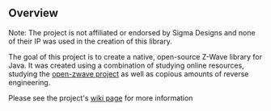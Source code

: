 ## Overview

Note: The project is not affiliated or endorsed by Sigma Designs and none of their IP was used
in the creation of this library.

The goal of this project is to create a native, open-source Z-Wave library for Java.
It was created using a combination of studying online resources, studying the
[open-zwave project](https://code.google.com/p/open-zwave/) as well as copious amounts
of reverse engineering.

Please see the project's [wiki page](https://www.dominion-automation.com/confluence/display/WZWAV/WZWave+Home) for more information